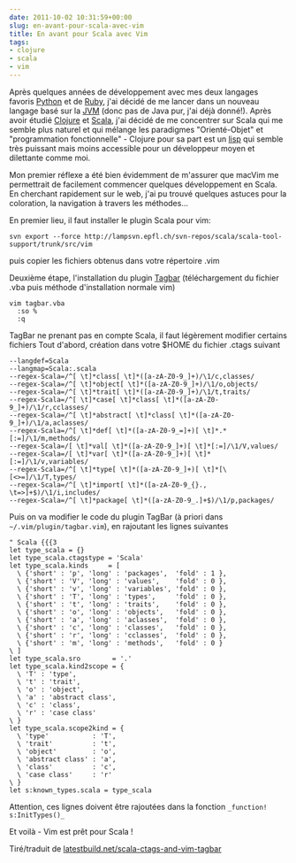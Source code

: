 ```yaml
---
date: 2011-10-02 10:31:59+00:00
slug: en-avant-pour-scala-avec-vim
title: En avant pour Scala avec Vim
tags:
- clojure
- scala
- vim
---
```


Après quelques années de développement avec mes deux langages favoris [Python](http://blog.zeneffy.fr/tag/python/) et de [Ruby](http://blog.zeneffy.fr/tag/ruby/), j'ai décidé de me lancer dans un nouveau langage basé sur la [JVM](http://fr.wikipedia.org/wiki/JVM_(informatique)) (donc pas de Java pur, j'ai déjà donné!). Après avoir étudié [Clojure](http://clojure.org/) et [Scala](http://www.scala-lang.org/), j'ai décidé de me concentrer sur Scala qui me semble plus naturel et qui mélange les paradigmes "Orienté-Objet" et "programmation fonctionnelle" - Clojure pour sa part est un [lisp](http://fr.wikipedia.org/wiki/Lisp) qui semble très puissant mais moins accessible pour un développeur moyen et dilettante comme moi.
<!--more-->
Mon premier réflexe a été bien évidemment de m'assurer que macVim me permettrait de facilement commencer quelques développement en Scala. En cherchant rapidement sur le web, j'ai pu trouvé quelques astuces pour la coloration, la navigation à travers les méthodes...

En premier lieu, il faut installer le plugin Scala pour vim:

	svn export --force http://lampsvn.epfl.ch/svn-repos/scala/scala-tool-support/trunk/src/vim

puis copier les fichiers obtenus dans votre répertoire .vim

Deuxième étape, l'installation du plugin [Tagbar](http://www.vim.org/scripts/script.php?script_id=3465) (téléchargement du fichier .vba puis méthode d'installation normale vim)


	vim tagbar.vba
	  :so %
	  :q

TagBar ne prenant pas en compte Scala, il faut légèrement modifier certains fichiers
Tout d'abord, création dans votre $HOME du fichier .ctags suivant

	--langdef=Scala
	--langmap=Scala:.scala
	--regex-Scala=/^[ \t]*class[ \t]*([a-zA-Z0-9_]+)/\1/c,classes/
	--regex-Scala=/^[ \t]*object[ \t]*([a-zA-Z0-9_]+)/\1/o,objects/
	--regex-Scala=/^[ \t]*trait[ \t]*([a-zA-Z0-9_]+)/\1/t,traits/
	--regex-Scala=/^[ \t]*case[ \t]*class[ \t]*([a-zA-Z0-9_]+)/\1/r,cclasses/
	--regex-Scala=/^[ \t]*abstract[ \t]*class[ \t]*([a-zA-Z0-9_]+)/\1/a,aclasses/
	--regex-Scala=/^[ \t]*def[ \t]*([a-zA-Z0-9_=]+)[ \t]*.*[:=]/\1/m,methods/
	--regex-Scala=/[ \t]*val[ \t]*([a-zA-Z0-9_]+)[ \t]*[:=]/\1/V,values/
	--regex-Scala=/[ \t]*var[ \t]*([a-zA-Z0-9_]+)[ \t]*[:=]/\1/v,variables/
	--regex-Scala=/^[ \t]*type[ \t]*([a-zA-Z0-9_]+)[ \t]*[\[<>=]/\1/T,types/
	--regex-Scala=/^[ \t]*import[ \t]*([a-zA-Z0-9_{}., \t=>]+$)/\1/i,includes/
	--regex-Scala=/^[ \t]*package[ \t]*([a-zA-Z0-9_.]+$)/\1/p,packages/

Puis on va modifier le code du plugin TagBar (à priori dans ``~/.vim/plugin/tagbar.vim``), en rajoutant les lignes suivantes


	" Scala {{{3
	let type_scala = {}
	let type_scala.ctagstype = 'Scala'
	let type_scala.kinds     = [
	  \ {'short' : 'p', 'long' : 'packages',  'fold' : 1 },
	  \ {'short' : 'V', 'long' : 'values',    'fold' : 0 },
	  \ {'short' : 'v', 'long' : 'variables', 'fold' : 0 },
	  \ {'short' : 'T', 'long' : 'types',     'fold' : 0 },
	  \ {'short' : 't', 'long' : 'traits',    'fold' : 0 },
	  \ {'short' : 'o', 'long' : 'objects',   'fold' : 0 },
	  \ {'short' : 'a', 'long' : 'aclasses',  'fold' : 0 },
	  \ {'short' : 'c', 'long' : 'classes',   'fold' : 0 },
	  \ {'short' : 'r', 'long' : 'cclasses',  'fold' : 0 },
	  \ {'short' : 'm', 'long' : 'methods',   'fold' : 0 }
	\ ]
	let type_scala.sro        = '.'
	let type_scala.kind2scope = {
	  \ 'T' : 'type',
	  \ 't' : 'trait',
	  \ 'o' : 'object',
	  \ 'a' : 'abstract class',
	  \ 'c' : 'class',
	  \ 'r' : 'case class'
	\ }
	let type_scala.scope2kind = {
	  \ 'type'           : 'T',
	  \ 'trait'          : 't',
	  \ 'object'         : 'o',
	  \ 'abstract class' : 'a',
	  \ 'class'          : 'c',
	  \ 'case class'     : 'r'
	\ }
	let s:known_types.scala = type_scala



Attention, ces lignes doivent être rajoutées dans la fonction ``_function! s:InitTypes()_``

Et voilà - Vim est prêt pour Scala !

Tiré/traduit de [latestbuild.net/scala-ctags-and-vim-tagbar ](http://latestbuild.net/scala-ctags-and-vim-tagbar)
